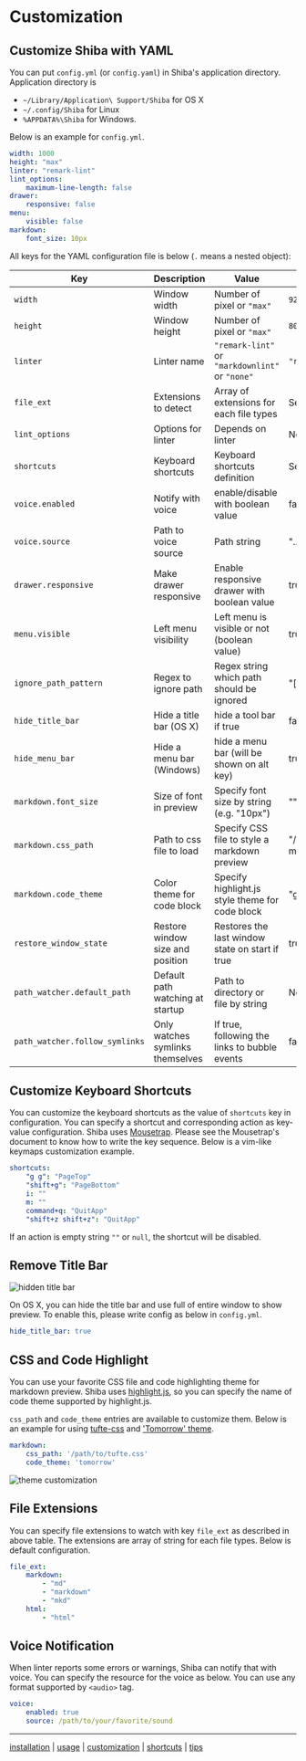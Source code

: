 Customization
=============

## Customize Shiba with YAML

You can put `config.yml` (or `config.yaml`) in Shiba's application directory.  Application directory is

- `~/Library/Application\ Support/Shiba` for OS X
- `~/.config/Shiba` for Linux
- `%APPDATA%\Shiba` for Windows.

Below is an example for `config.yml`.

```YAML
width: 1000
height: "max"
linter: "remark-lint"
lint_options:
    maximum-line-length: false
drawer:
    responsive: false
menu:
    visible: false
markdown:
    font_size: 10px
```

All keys for the YAML configuration file is below (`.` means a nested object):

| Key                            | Description                      | Value                                           | Default                        |
| ----------------------         | -------------------------------- | ----------------------------------------------- | ------------------------------ |
| `width`                        | Window width                     | Number of pixel or `"max"`                      | `920`                          |
| `height`                       | Window height                    | Number of pixel or `"max"`                      | `800`                          |
| `linter`                       | Linter name                      | `"remark-lint"` or `"markdownlint"` or `"none"` | `"remark-lint"`                |
| `file_ext`                     | Extensions to detect             | Array of extensions for each file types         | See below section              |
| `lint_options`                 | Options for linter               | Depends on linter                               | Not specified                  |
| `shortcuts`                    | Keyboard shortcuts               | Keyboard shortcuts definition                   | See below section              |
| `voice.enabled`                | Notify with voice                | enable/disable with boolean value               | false                          |
| `voice.source`                 | Path to voice source             | Path string                                     | "../voices/bow.mp3"            |
| `drawer.responsive`            | Make drawer responsive           | Enable responsive drawer with boolean value     | true                           |
| `menu.visible`                 | Left menu visibility             | Left menu is visible or not (boolean value)     | true                           |
| `ignore_path_pattern`          | Regex to ignore  path            | Regex string which path should be ignored       | "[\\\\/]\\." (dotfiles)        |
| `hide_title_bar`               | Hide a title bar (OS X)          | hide a tool bar if true                         | false                          |
| `hide_menu_bar`                | Hide a menu bar  (Windows)       | hide a menu bar (will be shown on alt key)      | true                           |
| `markdown.font_size`           | Size of font in preview          | Specify font size by string (e.g. "10px")       | ""                             |
| `markdown.css_path`            | Path to css file to load         | Specify CSS file to style a markdown preview    | "/path/to/github-markdown.css" |
| `markdown.code_theme`          | Color theme for code block       | Specify highlight.js style theme for code block | "github"                       |
| `restore_window_state`         | Restore window size and position | Restores the last window state on start if true | true                           |
| `path_watcher.default_path`    | Default path watching at startup | Path to directory or file by string             | Not specified                  |
| `path_watcher.follow_symlinks` | Only watches symlinks themselves | If true, following the links to bubble events   | false                          |


## Customize Keyboard Shortcuts

You can customize the keyboard shortcuts as the value of `shortcuts` key in configuration.  You can specify a shortcut and corresponding action as key-value configuration.
Shiba uses [Mousetrap](https://craig.is/killing/mice). Please see the Mousetrap's document to know how to write the key sequence.
Below is a vim-like keymaps customization example.

```yaml
shortcuts:
    "g g": "PageTop"
    "shift+g": "PageBottom"
    i: ""
    m: ""
    command+q: "QuitApp"
    "shift+z shift+z": "QuitApp"
```

If an action is empty string `""` or `null`, the shortcut will be disabled.


## Remove Title Bar

![hidden title bar](https://raw.githubusercontent.com/rhysd/ss/master/Shiba/hide-title-bar.png)

On OS X, you can hide the title bar and use full of entire window to show preview.  To enable this, please write config as below in `config.yml`.

```yaml
hide_title_bar: true
```


## CSS and Code Highlight

You can use your favorite CSS file and code highlighting theme for markdown preview.
Shiba uses [highlight.js](https://github.com/isagalaev/highlight.js), so you can specify the name of code theme supported by highlight.js.

`css_path` and `code_theme` entries are available to customize them.  Below is an example for using [tufte-css](https://github.com/edwardtufte/tufte-css) and ['Tomorrow' theme](https://highlightjs.org/static/demo/).

```yaml
markdown:
    css_path: '/path/to/tufte.css'
    code_theme: 'tomorrow'
```

![theme customization](https://raw.githubusercontent.com/rhysd/ss/master/Shiba/tufte-tomorrow.png)


## File Extensions

You can specify file extensions to watch with key `file_ext` as described in above table.
The extensions are array of string for each file types.  Below is default configuration.

```yaml
file_ext:
    markdown:
        - "md"
        - "markdown"
        - "mkd"
    html:
        - "html"
```


## Voice Notification

When linter reports some errors or warnings, Shiba can notify that with voice.
You can specify the resource for the voice as below.  You can use any format supported by `<audio>` tag.

```yaml
voice:
    enabled: true
    source: /path/to/your/favorite/sound
```


-----------------
[installation](installation.md) | [usage](usage.md) | [customization](customization.md) | [shortcuts](shortcuts.md) | [tips](tips.md)
